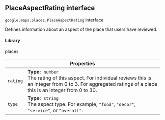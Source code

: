 <h2 id="PlaceAspectRating"> PlaceAspectRating interface </h2><p>
<code><span itemprop="path">google.maps.places</span>.<span itemprop="name">PlaceAspectRating</span></code>
interface
</p><p>Defines information about an aspect of the place that users have reviewed.</p><h4>Library</h4><p>places</p><div class="devsite-table-wrapper"><table class="properties responsive" summary="interface PlaceAspectRating - Properties">
<thead>
<tr><th colspan="2">Properties</th>
</tr></thead>
<tbody>
<tr id="PlaceAspectRating.rating">
<td><code><span>rating</span></code></td>
<td><div><strong>Type:</strong>&nbsp; <code>number</code></div>
<div class="desc">The rating of this aspect. For individual reviews this is an integer from 0 to 3. For aggregated ratings of a place this is an integer from 0 to 30.</div></td>
</tr>
<tr id="PlaceAspectRating.type">
<td><code><span>type</span></code></td>
<td><div><strong>Type:</strong>&nbsp; <code>string</code></div>
<div class="desc">The aspect type. For example, <code>"food"</code>, <code>"decor"</code>, <code>"service"</code>, or <code>"overall"</code>.</div></td>
</tr>
</tbody>
</table></div>